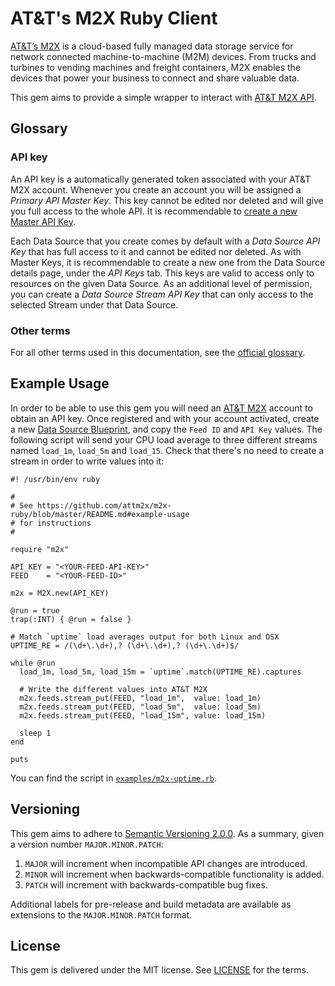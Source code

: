 # AT&T's M2X Ruby Client

[AT&T’s M2X](https://m2x.att.com/) is a cloud-based fully managed data storage service for network connected machine-to-machine (M2M) devices. From trucks and turbines to vending machines and freight containers, M2X enables the devices that power your business to connect and share valuable data.

This gem aims to provide a simple wrapper to interact with [AT&T M2X API](https://m2x.att.com/developer/documentation/overview).

## Glossary

### API key

An API key is a automatically generated token associated with your AT&T M2X account. Whenever you create an account you will be assigned a _Primary API Master Key_. This key cannot be edited nor deleted and will give you full access to the whole API. It is recommendable to [create a new Master API Key](https://m2x.att.com/account#master-keys-tab).

Each Data Source that you create comes by default with a _Data Source API Key_ that has full access to it and cannot be edited nor deleted. As with Master Keys, it is recommendable to create a new one from the Data Source details page, under the _API Keys_ tab. This keys are valid to access only to resources on the given Data Source. As an additional level of permission, you can create a _Data Source Stream API Key_ that can only access to the selected Stream under that Data Source.

### Other terms

For all other terms used in this documentation, see the [official glossary](https://m2x.att.com/developer/documentation/glossary).

## Example Usage

In order to be able to use this gem you will need an [AT&T M2X](https://m2x.att.com/) account to obtain an API key. Once registered and with your account activated, create a new [Data Source Blueprint](https://m2x.att.com/blueprints), and copy the `Feed ID` and `API Key` values. The following script will send your CPU load average to three different streams named `load_1m`, `load_5m` and `load_15`. Check that there's no need to create a stream in order to write values into it:

    #! /usr/bin/env ruby

    #
    # See https://github.com/attm2x/m2x-ruby/blob/master/README.md#example-usage
    # for instructions
    #

    require "m2x"

    API_KEY = "<YOUR-FEED-API-KEY>"
    FEED    = "<YOUR-FEED-ID>"

    m2x = M2X.new(API_KEY)

    @run = true
    trap(:INT) { @run = false }

    # Match `uptime` load averages output for both Linux and OSX
    UPTIME_RE = /(\d+\.\d+),? (\d+\.\d+),? (\d+\.\d+)$/

    while @run
      load_1m, load_5m, load_15m = `uptime`.match(UPTIME_RE).captures

      # Write the different values into AT&T M2X
      m2x.feeds.stream_put(FEED, "load_1m",  value: load_1m)
      m2x.feeds.stream_put(FEED, "load_5m",  value: load_5m)
      m2x.feeds.stream_put(FEED, "load_15m", value: load_15m)

      sleep 1
    end

    puts

You can find the script in [`examples/m2x-uptime.rb`](examples/m2x-uptime.rb).

## Versioning

This gem aims to adhere to [Semantic Versioning 2.0.0](http://semver.org/). As a summary, given a version number `MAJOR.MINOR.PATCH`:

1. `MAJOR` will increment when incompatible API changes are introduced.
2. `MINOR` will increment when backwards-compatible functionality is added.
3. `PATCH` will increment with backwards-compatible bug fixes.

Additional labels for pre-release and build metadata are available as extensions to the `MAJOR.MINOR.PATCH` format.

## License

This gem is delivered under the MIT license. See [LICENSE](LICENSE) for the terms.
